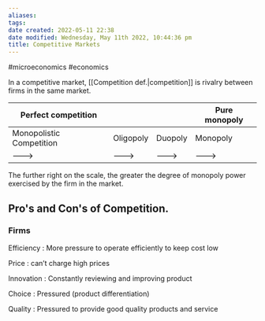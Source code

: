 ```yaml
---
aliases: 
tags: 
date created: 2022-05-11 22:38
date modified: Wednesday, May 11th 2022, 10:44:36 pm
title: Competitive Markets
---
```


#microeconomics #economics

In a competitive market, [[Competition def.|competition]] is rivalry between firms in the same market.

| Perfect competition      |           |         | Pure monopoly |
| ------------------------ | --------- | ------- | ------------- |
| Monopolistic Competition | Oligopoly | Duopoly | Monopoly      |
| --->                     | --->      | --->    | --->          |

The further right on the scale, the greater the degree of monopoly power exercised by the firm in the market.

## Pro's and Con's of Competition.
### Firms

Efficiency : More pressure to operate efficiently to keep cost low

Price : can’t charge high prices

Innovation : Constantly reviewing and improving product

Choice : Pressured (product differentiation)

Quality : Pressured to provide good quality products and service
